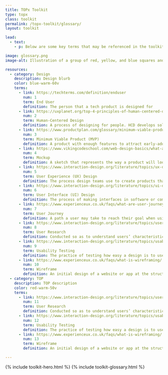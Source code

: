 ```yaml
---
title: TOPx Toolkit
type: topx
class: toolkit
permalink: /topx-toolkit/glossary/
layout: toolkit

lead:
  - text:
    - p: Below are some key terms that may be referenced in the toolkit, as well as through the sprint and in conversations with individuals in the civic tech community. Click the term for additional resources and the source of each definition.

image: glossary.png
image-alt: Illustration of a group of red, yellow, and blue squares and rectangles

resources:
  - category: Design
    description: Design blurb
    color: blue-warm-60v
    terms:
      - link: https://techterms.com/definition/enduser
        num: 1
        term: End User
        definition: The person that a tech product is designed for
      - link: https://uxplanet.org/top-4-principles-of-human-centered-design-5e02751e65b1
        num: 2
        term: Human-Centered Design
        definition: A process of designing for people. HCD develops solutions to problems by involving the human perspective in all steps of the problem-solving process
      - link: https://www.productplan.com/glossary/minimum-viable-product/
        num: 3
        term: Minimum Viable Product (MVP)
        definition: A product with enough features to attract early-adopter customers and validate a product idea early in the product development cycle
      - link: https://www.vikingcodeschool.com/web-design-basics/what-are-mockups
        num: 4
        term: Mockup
        definition: A sketch that represents the way a product will look
      - link: https://www.interaction-design.org/literature/topics/ux-design
        num: 5
        term: User Experience (UX) Design
        definition: The process design teams use to create products that provide meaningful and relevant experiences to users. This involves the design of the entire process of acquiring and integrating the product, including aspects of branding, design, usability and function
      - link: https://www.interaction-design.org/literature/topics/ui-design
        num: 6
        term: User Interface (UI) Design
        definition: The process of making interfaces in software or computerized devices with a focus on looks or style. Designers aim to create designs users will find easy to use and pleasurable
      - link: https://www.experienceux.co.uk/faqs/what-are-user-journeys/
        num: 7
        term: User Journey
        definition: A path a user may take to reach their goal when using a particular digital tool. User journeys are used in designing digital tools to identify the different ways to enable the user to achieve their goal as quickly and easily as possible
      - link: https://www.interaction-design.org/literature/topics/user-research
        num: 8
        term: User Research
        definition: Conducted so as to understand users’ characteristics, aims, and behaviors towards achieving these aims. Its purpose is to produce designs that improve users’ working practices and lives. User research also involves the continuous evaluation of the impact of designs on the users, not only during the design and development phase but after long-term use, too
      - link: https://www.interaction-design.org/literature/topics/usability-testing
        num: 9
        term: Usability Testing
        definition: The practice of testing how easy a design is to use for a group of representative users. It usually involves observing users as they attempt to complete tasks and can be done for different types of designs, from user interfaces to physical products
      - link: https://www.experienceux.co.uk/faqs/what-is-wireframing/
        num: 10
        term: Wireframe
        definition: An initial design of a website or app at the structural level. A wireframe is commonly used to lay out content and functionality on a page which takes into account user needs and user journeys. Wireframes are used early in the development process to establish the basic structure of a page before visual design and content is added
  - category: TOP
    description: TOP description
    color: red-warm-50v
    terms:
      - link: https://www.interaction-design.org/literature/topics/user-research
        num: 11
        term: User Research
        definition: Conducted so as to understand users’ characteristics, aims, and behaviors towards achieving these aims. Its purpose is to produce designs that improve users’ working practices and lives. User research also involves the continuous evaluation of the impact of designs on the users, not only during the design and development phase but after long-term use, too
      - link: https://www.interaction-design.org/literature/topics/usability-testing
        num: 12
        term: Usability Testing
        definition: The practice of testing how easy a design is to use for a group of representative users. It usually involves observing users as they attempt to complete tasks and can be done for different types of designs, from user interfaces to physical products
      - link: https://www.experienceux.co.uk/faqs/what-is-wireframing/
        num: 13
        term: Wireframe
        definition: An initial design of a website or app at the structural level. A wireframe is commonly used to lay out content and functionality on a page which takes into account user needs and user journeys. Wireframes are used early in the development process to establish the basic structure of a page before visual design and content is added

---
```


{% include toolkit-hero.html %}
{% include toolkit-glossary.html %}
